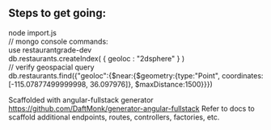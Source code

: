 <h2>Steps to get going:</h2>

node import.js<br/>
// mongo console commands:<br/>
use restaurantgrade-dev<br/>
db.restaurants.createIndex( { geoloc \: "2dsphere" } ) <br>
// verify geospacial query<br/>
db.restaurants.find({"geoloc":{$near:{$geometry:{type:"Point", coordinates:[-115.07877499999998, 36.097976]}, $maxDistance:1500}}})<br/>

Scaffolded with angular-fullstack generator<br>
https://github.com/DaftMonk/generator-angular-fullstack
Refer to docs to scaffold additional endpoints, routes, controllers, factories, etc.
